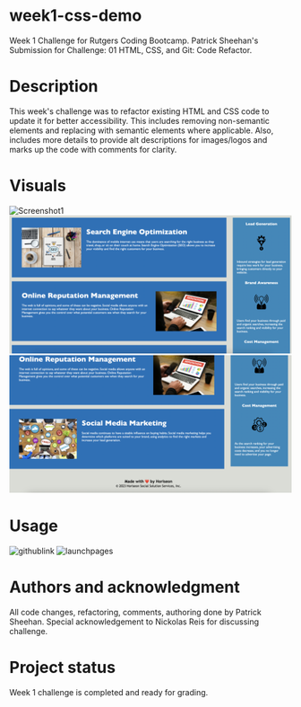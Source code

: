 # week1-css-demo
Week 1 Challenge for Rutgers Coding Bootcamp. Patrick Sheehan's Submission for Challenge: 01 HTML, CSS, and Git: Code Refactor.

# Description
This week's challenge was to refactor existing HTML and CSS code to update it for better accessibility. This includes removing non-semantic elements and replacing with semantic elements where applicable. Also, includes more details to provide alt descriptions for images/logos and marks up the code with comments for clarity.

# Visuals
![Screenshot1](<./assets/images/Screenshot 2023-12-21 at 6.09.15 PM.png>)
![Screenshot2](<./assets/images/Screenshot 2023-12-21 at 6.09.53 PM.png>)
![Screenshot3](<./assets/images/Screenshot 2023-12-21 at 6.10.01 PM.png>)

# Usage
![githublink](https://github.com/sheehpat/week1-css-demo)
![launchpages](https://sheehpat.github.io/week1-css-demo/)

# Authors and acknowledgment
All code changes, refactoring, comments, authoring done by Patrick Sheehan. Special acknowledgement to Nickolas Reis for discussing challenge.

# Project status
Week 1 challenge is completed and ready for grading.